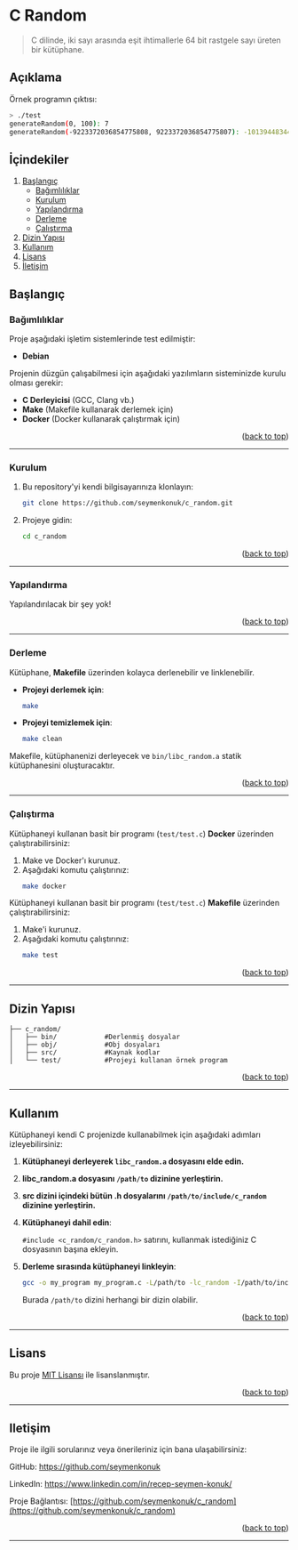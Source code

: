 # C Random
> C dilinde, iki sayı arasında eşit ihtimallerle 64 bit rastgele sayı üreten bir kütüphane.

## Açıklama
Örnek programın çıktısı:
```bash
> ./test
generateRandom(0, 100): 7
generateRandom(-9223372036854775808, 9223372036854775807): -1013944834494324873
```

## İçindekiler
<ol>
	<li>
		<a href="#başlangıç">Başlangıç</a>
		<ul>
			<li><a href="#bağımlılıklar">Bağımlılıklar</a></li>
			<li><a href="#kurulum">Kurulum</a></li>
			<li><a href="#yapılandırma">Yapılandırma</a></li>
			<li><a href="#derleme">Derleme</a></li>
			<li><a href="#çalıştırma">Çalıştırma</a></li>
		</ul>
	</li>
	<li><a href="#dizin-yapısı">Dizin Yapısı</a></li>
	<li><a href="#kullanım">Kullanım</a></li>
	<li><a href="#lisans">Lisans</a></li>
	<li><a href="#Iletişim">İletişim</a></li>
</ol>

## Başlangıç
### Bağımlılıklar
Proje aşağıdaki işletim sistemlerinde test edilmiştir:
- **Debian**

Projenin düzgün çalışabilmesi için aşağıdaki yazılımların sisteminizde kurulu olması gerekir:
- **C Derleyicisi** (GCC, Clang vb.)
- **Make** (Makefile kullanarak derlemek için)
- **Docker** (Docker kullanarak çalıştırmak için)

<p align="right">(<a href="#c-random">back to top</a>)</p>

---

### Kurulum
1. Bu repository'yi kendi bilgisayarınıza klonlayın:
	```bash
	git clone https://github.com/seymenkonuk/c_random.git
	```

2. Projeye gidin:
	```bash
	cd c_random
	```

<p align="right">(<a href="#c-random">back to top</a>)</p>

---

### Yapılandırma
Yapılandırılacak bir şey yok!

<p align="right">(<a href="#c-random">back to top</a>)</p>

---

### Derleme

Kütüphane, **Makefile** üzerinden kolayca derlenebilir ve linklenebilir.

- **Projeyi derlemek için**:

	```bash
	make
	```

- **Projeyi temizlemek için**:

	```bash
	make clean
	```

Makefile, kütüphanenizi derleyecek ve `bin/libc_random.a` statik kütüphanesini oluşturacaktır.

<p align="right">(<a href="#c-random">back to top</a>)</p>

---

### Çalıştırma
Kütüphaneyi kullanan basit bir programı (`test/test.c`) **Docker** üzerinden çalıştırabilirsiniz:
1. Make ve Docker'ı kurunuz.
2. Aşağıdaki komutu çalıştırınız:
	```bash
	make docker
	```

Kütüphaneyi kullanan basit bir programı (`test/test.c`) **Makefile** üzerinden çalıştırabilirsiniz:
1. Make'i kurunuz.
2. Aşağıdaki komutu çalıştırınız:
	```bash
	make test
	```

<p align="right">(<a href="#c-random">back to top</a>)</p>

---

## Dizin Yapısı
```
├── c_random/
│   ├── bin/			#Derlenmiş dosyalar
│   ├── obj/			#Obj dosyaları
│   ├── src/			#Kaynak kodlar
│   └── test/			#Projeyi kullanan örnek program
```

<p align="right">(<a href="#c-random">back to top</a>)</p>

---

## Kullanım
Kütüphaneyi kendi C projenizde kullanabilmek için aşağıdaki adımları izleyebilirsiniz:


1. **Kütüphaneyi derleyerek `libc_random.a` dosyasını elde edin.**

2. **libc_random.a dosyasını `/path/to` dizinine yerleştirin.**

3. **src dizini içindeki bütün .h dosyalarını `/path/to/include/c_random` dizinine yerleştirin.**

4. **Kütüphaneyi dahil edin**:

	`#include <c_random/c_random.h>` satırını, kullanmak istediğiniz C dosyasının başına ekleyin.

5. **Derleme sırasında kütüphaneyi linkleyin**:

	```bash
	gcc -o my_program my_program.c -L/path/to -lc_random -I/path/to/include
	```

	Burada `/path/to` dizini herhangi bir dizin olabilir.


<p align="right">(<a href="#c-random">back to top</a>)</p>

---

## Lisans
Bu proje [MIT Lisansı](https://github.com/seymenkonuk/c_random/blob/main/LICENSE) ile lisanslanmıştır.

<p align="right">(<a href="#c-random">back to top</a>)</p>

---

## Iletişim
Proje ile ilgili sorularınız veya önerileriniz için bana ulaşabilirsiniz:

GitHub: https://github.com/seymenkonuk

LinkedIn: https://www.linkedin.com/in/recep-seymen-konuk/

Proje Bağlantısı: [https://github.com/seymenkonuk/c_random](https://github.com/seymenkonuk/c_random)

<p align="right">(<a href="#c-random">back to top</a>)</p>

---
